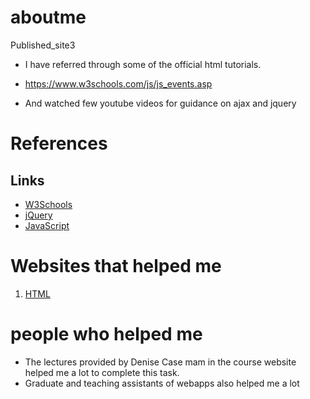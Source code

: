 # aboutme
Published_site3
- I have referred through some of the official html tutorials.
- https://www.w3schools.com/js/js_events.asp

- And watched few youtube videos for guidance on ajax and jquery
#  References
## Links
- [W3Schools](https://www.w3schools.com/js/)
- [jQuery](https://jquery.com/)
- [JavaScript](https://www.javascript.com/)

# Websites that helped me
1. [HTML](https://developer.mozilla.org/en-US/docs/Web/API/Document_Object_Model) 

# people who helped me

- The lectures provided by Denise Case mam in the course website helped me a lot to complete this task.
- Graduate and teaching assistants of webapps also helped me a lot

